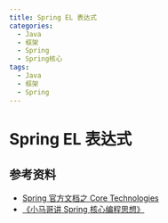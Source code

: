 ```yaml
---
title: Spring EL 表达式
categories:
  - Java
  - 框架
  - Spring
  - Spring核心
tags:
  - Java
  - 框架
  - Spring
---
```


# Spring EL 表达式

## 参考资料

- [Spring 官方文档之 Core Technologies](https://docs.spring.io/spring-framework/docs/current/spring-framework-reference/core.html#beans)
- [《小马哥讲 Spring 核心编程思想》](https://time.geekbang.org/course/intro/265)
